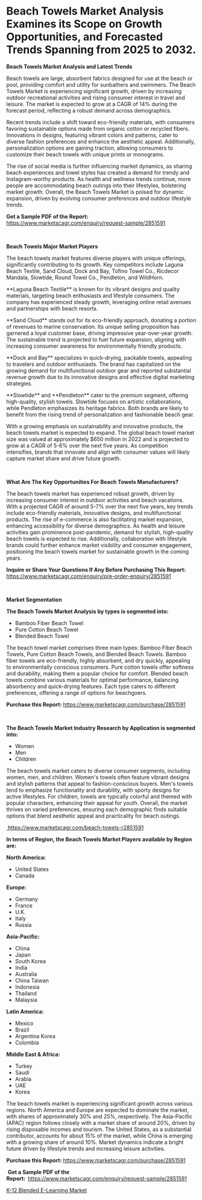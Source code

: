 <p><h1>Beach Towels Market Analysis Examines its Scope on Growth Opportunities, and Forecasted Trends Spanning from 2025 to 2032.</h1></p><p><strong>Beach Towels Market Analysis and Latest Trends</strong></p>
<p><p>Beach towels are large, absorbent fabrics designed for use at the beach or pool, providing comfort and utility for sunbathers and swimmers. The Beach Towels Market is experiencing significant growth, driven by increasing outdoor recreational activities and rising consumer interest in travel and leisure. The market is expected to grow at a CAGR of 14% during the forecast period, reflecting a robust demand across demographics.</p><p>Recent trends include a shift toward eco-friendly materials, with consumers favoring sustainable options made from organic cotton or recycled fibers. Innovations in designs, featuring vibrant colors and patterns, cater to diverse fashion preferences and enhance the aesthetic appeal. Additionally, personalization options are gaining traction, allowing consumers to customize their beach towels with unique prints or monograms.</p><p>The rise of social media is further influencing market dynamics, as sharing beach experiences and towel styles has created a demand for trendy and Instagram-worthy products. As health and wellness trends continue, more people are accommodating beach outings into their lifestyles, bolstering market growth. Overall, the Beach Towels Market is poised for dynamic expansion, driven by evolving consumer preferences and outdoor lifestyle trends.</p></p>
<p><strong>Get a Sample PDF of the Report:&nbsp;</strong> <a href="https://www.marketscagr.com/enquiry/request-sample/2851591?utm_campaign=2453&utm_medium=2&utm_source=Github&utm_content=ia&utm_term=11032025&utm_id=beach-towels">https://www.marketscagr.com/enquiry/request-sample/2851591</a></p>
<p>&nbsp;</p>
<p><strong>Beach Towels Major Market Players</strong></p>
<p><p>The beach towels market features diverse players with unique offerings, significantly contributing to its growth. Key competitors include Laguna Beach Textile, Sand Cloud, Dock and Bay, Tofino Towel Co., Ricdecor Mandala, Slowtide, Round Towel Co., Pendleton, and WildHorn.</p><p>**Laguna Beach Textile** is known for its vibrant designs and quality materials, targeting beach enthusiasts and lifestyle consumers. The company has experienced steady growth, leveraging online retail avenues and partnerships with beach resorts.</p><p>**Sand Cloud** stands out for its eco-friendly approach, donating a portion of revenues to marine conservation. Its unique selling proposition has garnered a loyal customer base, driving impressive year-over-year growth. The sustainable trend is projected to fuel future expansion, aligning with increasing consumer awareness for environmentally friendly products.</p><p>**Dock and Bay** specializes in quick-drying, packable towels, appealing to travelers and outdoor enthusiasts. The brand has capitalized on the growing demand for multifunctional outdoor gear and reported substantial revenue growth due to its innovative designs and effective digital marketing strategies.</p><p>**Slowtide** and **Pendleton** cater to the premium segment, offering high-quality, stylish towels. Slowtide focuses on artistic collaborations, while Pendleton emphasizes its heritage fabrics. Both brands are likely to benefit from the rising trend of personalization and fashionable beach gear.</p><p>With a growing emphasis on sustainability and innovative products, the beach towels market is expected to expand. The global beach towel market size was valued at approximately $650 million in 2022 and is projected to grow at a CAGR of 5-6% over the next five years. As competition intensifies, brands that innovate and align with consumer values will likely capture market share and drive future growth.</p></p>
<p>&nbsp;</p>
<p><strong>What Are The Key Opportunities For Beach Towels Manufacturers?</strong></p>
<p><p>The beach towels market has experienced robust growth, driven by increasing consumer interest in outdoor activities and beach vacations. With a projected CAGR of around 5-7% over the next five years, key trends include eco-friendly materials, innovative designs, and multifunctional products. The rise of e-commerce is also facilitating market expansion, enhancing accessibility for diverse demographics. As health and leisure activities gain prominence post-pandemic, demand for stylish, high-quality beach towels is expected to rise. Additionally, collaboration with lifestyle brands could further enhance market visibility and consumer engagement, positioning the beach towels market for sustainable growth in the coming years.</p></p>
<p><strong>Inquire or Share Your Questions If Any Before Purchasing This Report:</strong> <a href="https://www.marketscagr.com/enquiry/pre-order-enquiry/2851591?utm_campaign=2453&utm_medium=2&utm_source=Github&utm_content=ia&utm_term=11032025&utm_id=beach-towels">https://www.marketscagr.com/enquiry/pre-order-enquiry/2851591</a></p>
<p>&nbsp;</p>
<p><strong>Market Segmentation</strong></p>
<p><strong>The Beach Towels Market Analysis by types is segmented into:</strong></p>
<p><ul><li>Bamboo Fiber Beach Towel</li><li>Pure Cotton Beach Towel</li><li>Blended Beach Towel</li></ul></p>
<p><p>The beach towel market comprises three main types: Bamboo Fiber Beach Towels, Pure Cotton Beach Towels, and Blended Beach Towels. Bamboo fiber towels are eco-friendly, highly absorbent, and dry quickly, appealing to environmentally conscious consumers. Pure cotton towels offer softness and durability, making them a popular choice for comfort. Blended beach towels combine various materials for optimal performance, balancing absorbency and quick-drying features. Each type caters to different preferences, offering a range of options for beachgoers.</p></p>
<p><strong>Purchase this Report:&nbsp;</strong><a href="https://www.marketscagr.com/purchase/2851591?utm_campaign=2453&utm_medium=2&utm_source=Github&utm_content=ia&utm_term=11032025&utm_id=beach-towels">https://www.marketscagr.com/purchase/2851591</a></p>
<p>&nbsp;</p>
<p><strong>The Beach Towels Market Industry Research by Application is segmented into:</strong></p>
<p><ul><li>Women</li><li>Men</li><li>Children</li></ul></p>
<p><p>The beach towels market caters to diverse consumer segments, including women, men, and children. Women's towels often feature vibrant designs and stylish patterns that appeal to fashion-conscious buyers. Men's towels tend to emphasize functionality and durability, with sporty designs for active lifestyles. For children, towels are typically colorful and themed with popular characters, enhancing their appeal for youth. Overall, the market thrives on varied preferences, ensuring each demographic finds suitable options that blend aesthetic appeal and practicality for beach outings.</p></p>
<p><a href="https://www.marketscagr.com/beach-towels-r2851591?utm_campaign=2453&utm_medium=2&utm_source=Github&utm_content=ia&utm_term=11032025&utm_id=beach-towels">&nbsp;https://www.marketscagr.com/beach-towels-r2851591</a></p>
<p><strong>In terms of Region, the Beach Towels Market Players available by Region are:</strong></p>
<p>
    <p> <strong> North America: </strong>
        <ul>
            <li>United States</li>
            <li>Canada</li>
        </ul>
        </p> 
    <p> <strong> Europe: </strong>
        <ul>
            <li>Germany</li>
            <li>France</li>
            <li>U.K.</li>
            <li>Italy</li>
            <li>Russia</li>
        </ul>
        </p> 
    <p> <strong> Asia-Pacific: </strong>
        <ul>
            <li>China</li>
            <li>Japan</li>
            <li>South Korea</li>
            <li>India</li>
            <li>Australia</li>
            <li>China Taiwan</li>
            <li>Indonesia</li>
            <li>Thailand</li>
            <li>Malaysia</li>
        </ul>
        </p> 
    <p> <strong> Latin America: </strong>
        <ul>
            <li>Mexico</li>
            <li>Brazil</li>
            <li>Argentina Korea</li>
            <li>Colombia</li>
        </ul>
        </p> 
    <p> <strong> Middle East & Africa: </strong>
        <ul>
            <li>Turkey</li>
            <li>Saudi</li>
            <li>Arabia</li>
            <li>UAE</li>
            <li>Korea</li>
        </ul>
    </p>
    </p>
<p><p>The beach towels market is experiencing significant growth across various regions. North America and Europe are expected to dominate the market, with shares of approximately 30% and 25%, respectively. The Asia-Pacific (APAC) region follows closely with a market share of around 20%, driven by rising disposable incomes and tourism. The United States, as a substantial contributor, accounts for about 15% of the market, while China is emerging with a growing share of around 10%. Market dynamics indicate a bright future driven by lifestyle trends and increasing leisure activities.</p></p>
<p><strong>Purchase this Report: </strong><a href="https://www.marketscagr.com/purchase/2851591?utm_campaign=2453&utm_medium=2&utm_source=Github&utm_content=ia&utm_term=11032025&utm_id=beach-towels">https://www.marketscagr.com/purchase/2851591</a></p>
<p>&nbsp;<strong>Get a Sample PDF of the Report:&nbsp;&nbsp;</strong><a href="https://www.marketscagr.com/enquiry/request-sample/2851591?utm_campaign=2453&utm_medium=2&utm_source=Github&utm_content=ia&utm_term=11032025&utm_id=beach-towels">https://www.marketscagr.com/enquiry/request-sample/2851591</a></p>
<p><strong></strong></p>
<p><p><a href="https://github.com/omemaeuseda/Market-Research-Report-List-1/blob/main/k-12-blended-e-learning-market.md?utm_campaign=2453&utm_medium=2&utm_source=Github&utm_content=ia&utm_term=11032025&utm_id=beach-towels">K-12 Blended E-Learning Market</a></p></p>